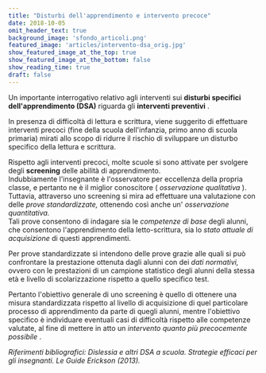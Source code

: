```yaml
---
title: "Disturbi dell'apprendimento e intervento precoce"
date: 2018-10-05
omit_header_text: true
background_image: 'sfondo_articoli.png'
featured_image: 'articles/intervento-dsa_orig.jpg'
show_featured_image_at_the_top: true
show_featured_image_at_the_bottom: false
show_reading_time: true
draft: false
---
```


Un importante interrogativo relativo agli interventi sui **disturbi specifici
dell'apprendimento (DSA)** riguarda gli **interventi preventivi** .  
  
In presenza di difficoltà di lettura e scrittura, viene suggerito di
effettuare interventi precoci (fine della scuola dell'infanzia, primo anno di
scuola primaria) mirati allo scopo di ridurre il rischio di sviluppare un
disturbo specifico della lettura e scrittura.  
  
Rispetto agli interventi precoci, molte scuole si sono attivate per svolgere
degli **screening** delle abilità di apprendimento.  
Indubbiamente l'insegnante è l'osservatore per eccellenza della propria
classe, e pertanto ne è il miglior conoscitore ( _osservazione qualitativa_ ).
Tuttavia, attraverso uno screening si mira ad effettuare una valutazione con
delle _prove standardizzate,_ ottenendo così anche un' _osservazione
quantitativa._  
Tali prove consentono di indagare sia le _competenze di base_ degli alunni,
che consentono l'apprendimento della letto-scrittura, sia lo _stato attuale di
acquisizione_ di questi apprendimenti.  
  
Per prove standardizzate si intendono delle prove grazie alle quali si può
confrontare la prestazione ottenuta dagli alunni con dei _dati normativi,_
ovvero con le prestazioni di un campione statistico degli alunni della stessa
età e livello di scolarizzazione rispetto a quello specifico test.  
  
Pertanto l'obiettivo generale di uno screening è quello di ottenere una misura
standardizzata rispetto al livello di acquisizione di quel particolare
processo di apprendimento da parte di quegli alunni, mentre l'obiettivo
specifico è individuare eventuali casi di difficoltà rispetto alle competenze
valutate, al fine di mettere in atto un _intervento quanto più precocemente
possibile_ .  
  
_Riferimenti bibliografici: Dislessia e altri DSA a scuola. Strategie efficaci
per gli insegnanti. Le Guide Erickson (2013)._

